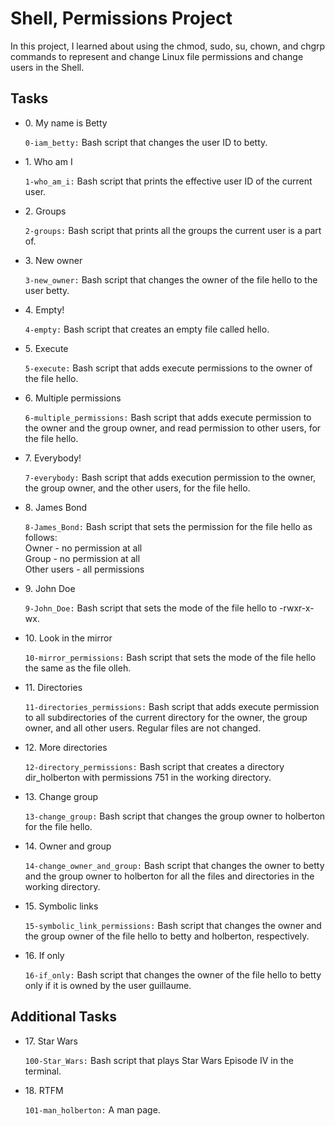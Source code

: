 <h1>Shell, Permissions Project</h1>
  <p>In this project, I learned about using the chmod, sudo, su, chown, and chgrp commands to represent and change Linux file permissions and change users in the Shell.</p>

  <h2>Tasks</h2>

  <ul>
    <li>
      <p>0. My name is Betty</p>
      <code>0-iam_betty:</code> Bash script that changes the user ID to betty.
    </li>
    <li>
      <p>1. Who am I</p>
      <code>1-who_am_i:</code> Bash script that prints the effective user ID of the current user.
    </li>
    <li>
      <p>2. Groups</p>
      <code>2-groups:</code> Bash script that prints all the groups the current user is a part of.
    </li>
    <li>
      <p>3. New owner</p>
      <code>3-new_owner:</code> Bash script that changes the owner of the file hello to the user betty.
    </li>
    <li>
      <p>4. Empty!</p>
      <code>4-empty:</code> Bash script that creates an empty file called hello.
    </li>
    <li>
      <p>5. Execute</p>
      <code>5-execute:</code> Bash script that adds execute permissions to the owner of the file hello.
    </li>
    <li>
      <p>6. Multiple permissions</p>
      <code>6-multiple_permissions:</code> Bash script that adds execute permission to the owner and the group owner, and read permission to other users, for the file hello.
    </li>
    <li>
      <p>7. Everybody!</p>
      <code>7-everybody:</code> Bash script that adds execution permission to the owner, the group owner, and the other users, for the file hello.
    </li>
    <li>
      <p>8. James Bond</p>
      <code>8-James_Bond:</code> Bash script that sets the permission for the file hello as follows:
      <br>Owner - no permission at all
      <br>Group - no permission at all
      <br>Other users - all permissions
    </li>
    <li>
      <p>9. John Doe</p>
      <code>9-John_Doe:</code> Bash script that sets the mode of the file hello to -rwxr-x-wx.
    </li>
    <li>
      <p>10. Look in the mirror</p>
      <code>10-mirror_permissions:</code> Bash script that sets the mode of the file hello the same as the file olleh.
    </li>
    <li>
      <p>11. Directories</p>
      <code>11-directories_permissions:</code> Bash script that adds execute permission to all subdirectories of the current directory for the owner, the group owner, and all other users. Regular files are not changed.
    </li>
    <li>
      <p>12. More directories</p>
      <code>12-directory_permissions:</code> Bash script that creates a directory dir_holberton with permissions 751 in the working directory.
    </li>
    <li>
      <p>13. Change group</p>
      <code>13-change_group:</code> Bash script that changes the group owner to holberton for the file hello.
    </li>
    <li>
      <p>14. Owner and group</p>
      <code>14-change_owner_and_group:</code> Bash script that changes the owner to betty and the group owner to holberton for all the files and directories in the working directory.
    </li>
    <li>
      <p>15. Symbolic links</p>
      <code>15-symbolic_link_permissions:</code> Bash script that changes the owner and the group owner of the file hello to betty and holberton, respectively.
    </li>
    <li>
      <p>16. If only</p>
      <code>16-if_only:</code> Bash script that changes the owner of the file hello to betty only if it is owned by the user guillaume.
    </li>
  </ul>

  <h2>Additional Tasks</h2>

  <ul>
    <li>
      <p>17. Star Wars</p>
      <code>100-Star_Wars:</code> Bash script that plays Star Wars Episode IV in the terminal.
    </li>
    <li>
      <p>18. RTFM</p>
      <code>101-man_holberton:</code> A man page.
    </li>
  </ul>

